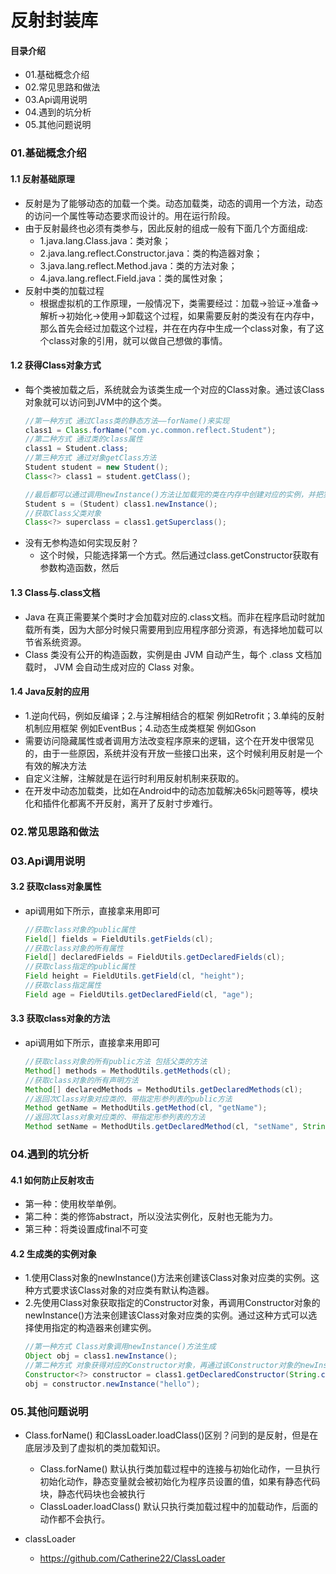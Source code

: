 # 反射封装库
#### 目录介绍
- 01.基础概念介绍
- 02.常见思路和做法
- 03.Api调用说明
- 04.遇到的坑分析
- 05.其他问题说明



### 01.基础概念介绍
#### 1.1 反射基础原理
- 反射是为了能够动态的加载一个类。动态加载类，动态的调用一个方法，动态的访问一个属性等动态要求而设计的。用在运行阶段。
- 由于反射最终也必须有类参与，因此反射的组成一般有下面几个方面组成:
    - 1.java.lang.Class.java：类对象；
    - 2.java.lang.reflect.Constructor.java：类的构造器对象；
    - 3.java.lang.reflect.Method.java：类的方法对象；
    - 4.java.lang.reflect.Field.java：类的属性对象；
- 反射中类的加载过程
    - 根据虚拟机的工作原理，一般情况下，类需要经过：加载->验证->准备->解析->初始化->使用->卸载这个过程，如果需要反射的类没有在内存中，那么首先会经过加载这个过程，并在在内存中生成一个class对象，有了这个class对象的引用，就可以做自己想做的事情。



#### 1.2 获得Class对象方式
- 每个类被加载之后，系统就会为该类生成一个对应的Class对象。通过该Class对象就可以访问到JVM中的这个类。
    ``` java
    //第一种方式 通过Class类的静态方法——forName()来实现
    class1 = Class.forName("com.yc.common.reflect.Student");
    //第二种方式 通过类的class属性
    class1 = Student.class;
    //第三种方式 通过对象getClass方法
    Student student = new Student();
    Class<?> class1 = student.getClass();

    //最后都可以通过调用newInstance()方法让加载完的类在内存中创建对应的实例，并把实例赋值给s
    Student s = (Student) class1.newInstance();
    //获取Class父类对象
    Class<?> superclass = class1.getSuperclass();
    ```
- 没有无参构造如何实现反射？
    - 这个时候，只能选择第一个方式。然后通过class.getConstructor获取有参数构造函数，然后



#### 1.3 Class与.class文档
- Java 在真正需要某个类时才会加载对应的.class文档。而非在程序启动时就加载所有类，因为大部分时候只需要用到应用程序部分资源，有选择地加载可以节省系统资源。
- Class 类没有公开的构造函数，实例是由 JVM 自动产生，每个 .class 文档加载时， JVM 会自动生成对应的 Class 对象。



#### 1.4 Java反射的应用
- 1.逆向代码，例如反编译；2.与注解相结合的框架 例如Retrofit；3.单纯的反射机制应用框架 例如EventBus；4.动态生成类框架 例如Gson
- 需要访问隐藏属性或者调用方法改变程序原来的逻辑，这个在开发中很常见的，由于一些原因，系统并没有开放一些接口出来，这个时候利用反射是一个有效的解决方法
- 自定义注解，注解就是在运行时利用反射机制来获取的。
- 在开发中动态加载类，比如在Android中的动态加载解决65k问题等等，模块化和插件化都离不开反射，离开了反射寸步难行。



### 02.常见思路和做法




### 03.Api调用说明
#### 3.2 获取class对象属性
- api调用如下所示，直接拿来用即可
    ``` java
    //获取class对象的public属性
    Field[] fields = FieldUtils.getFields(cl);
    //获取class对象的所有属性
    Field[] declaredFields = FieldUtils.getDeclaredFields(cl);
    //获取class指定的public属性
    Field height = FieldUtils.getField(cl, "height");
    //获取class指定属性
    Field age = FieldUtils.getDeclaredField(cl, "age");
    ```


#### 3.3 获取class对象的方法
- api调用如下所示，直接拿来用即可
    ``` java
    //获取class对象的所有public方法 包括父类的方法
    Method[] methods = MethodUtils.getMethods(cl);
    //获取class对象的所有声明方法
    Method[] declaredMethods = MethodUtils.getDeclaredMethods(cl);
    //返回次Class对象对应类的、带指定形参列表的public方法
    Method getName = MethodUtils.getMethod(cl, "getName");
    //返回次Class对象对应类的、带指定形参列表的方法
    Method setName = MethodUtils.getDeclaredMethod(cl, "setName", String.class);
    ```




### 04.遇到的坑分析
#### 4.1 如何防止反射攻击
- 第一种：使用枚举单例。
- 第二种：类的修饰abstract，所以没法实例化，反射也无能为力。
- 第三种：将类设置成final不可变



#### 4.2 生成类的实例对象
- 1.使用Class对象的newInstance()方法来创建该Class对象对应类的实例。这种方式要求该Class对象的对应类有默认构造器。
- 2.先使用Class对象获取指定的Constructor对象，再调用Constructor对象的newInstance()方法来创建该Class对象对应类的实例。通过这种方式可以选择使用指定的构造器来创建实例。
    ``` java
    //第一种方式 Class对象调用newInstance()方法生成
    Object obj = class1.newInstance();
    //第二种方式 对象获得对应的Constructor对象，再通过该Constructor对象的newInstance()方法生成
    Constructor<?> constructor = class1.getDeclaredConstructor(String.class);//获取指定声明构造函数
    obj = constructor.newInstance("hello");
    ```


### 05.其他问题说明
- Class.forName() 和ClassLoader.loadClass()区别？问到的是反射，但是在底层涉及到了虚拟机的类加载知识。
    - Class.forName() 默认执行类加载过程中的连接与初始化动作，一旦执行初始化动作，静态变量就会被初始化为程序员设置的值，如果有静态代码块，静态代码块也会被执行
    - ClassLoader.loadClass() 默认只执行类加载过程中的加载动作，后面的动作都不会执行。


- classLoader
    - https://github.com/Catherine22/ClassLoader





